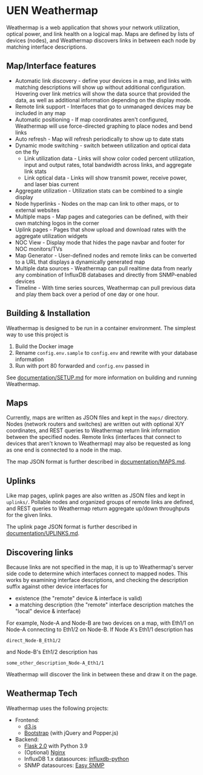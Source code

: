 UEN Weathermap
==============

Weathermap is a web application that shows your network utilization, optical power, and link health on a logical map. Maps are defined by lists of devices (nodes), and Weathermap discovers links in between each node by matching interface descriptions.

Map/Interface features
----------------------
- Automatic link discovery - define your devices in a map, and links with matching descriptions will show up without additional configuration. Hovering over link metrics will show the data source that provided the data, as well as additional information depending on the display mode.
- Remote link support - Interfaces that go to unmanaged devices may be included in any map
- Automatic positioning - If map coordinates aren't configured, Weathermap will use force-directed graphing to place nodes and bend links
- Auto refresh - Map will refresh periodically to show up to date stats
- Dynamic mode switching - switch between utilization and optical data on the fly
  - Link utilization data - Links will show color coded percent utilization, input and output rates, total bandwidth across links, and aggregate link stats
  - Link optical data - Links will show transmit power, receive power, and laser bias current
- Aggregate utilization - Utilization stats can be combined to a single display
- Node hyperlinks - Nodes on the map can link to other maps, or to external websites
- Multiple maps - Map pages and categories can be defined, with their own matching logos in the corner
- Uplink pages - Pages that show upload and download rates with the aggregate utilization widgets
- NOC View - Display mode that hides the page navbar and footer for NOC monitors/TVs
- Map Generator - User-defined nodes and remote links can be converted to a URL that displays a dynamically generated map
- Multiple data sources - Weathermap can pull realtime data from nearly any combination of InfluxDB databases and directly from SNMP-enabled devices
- Timeline - With time series sources, Weathermap can pull previous data and play them back over a period of one day or one hour.

Building & Installation
-----------------------
Weathermap is designed to be run in a container environment. The simplest way to use this project is
1. Build the Docker image
2. Rename `config.env.sample` to `config.env` and rewrite with your database information
3. Run with port 80 forwarded and `config.env` passed in

See [documentation/SETUP.md](documentation/SETUP.md) for more information on building and running Weathermap.

Maps
----
Currently, maps are written as JSON files and kept in the `maps/` directory. Nodes (network routers and switches) are written out with optional X/Y coordinates, and REST queries to Weathermap return link information between the specified nodes. Remote links (interfaces that connect to devices that aren't known to Weathermap) may also be requested as long as one end is connected to a node in the map.

The map JSON format is further described in [documentation/MAPS.md](documentation/MAPS.md).

Uplinks
---
Like map pages, uplink pages are also written as JSON files and kept in `uplinks/`. Pollable nodes and organized groups of remote links are defined, and REST queries to Weathermap return aggregate up/down throughputs for the given links.

The uplink page JSON format is further described in [documentation/UPLINKS.md](documentation/UPLINKS.md).

Discovering links
-----------------
Because links are not specified in the map, it is up to Weathermap's server side code to determine which interfaces connect to mapped nodes. This works by examining interface descriptions, and checking the description suffix against other device interfaces for
- existence (the "remote" device & interface is valid)
- a matching description (the "remote" interface description matches the "local" device & interface)

For example, Node-A and Node-B are two devices on a map, with Eth1/1 on Node-A connecting to Eth1/2 on Node-B. If Node A's Eth1/1 description has
```
direct_Node-B_Eth1/2
```
and Node-B's Eth1/2 description has
```
some_other_description_Node-A_Eth1/1
```
Weathermap will discover the link in between these and draw it on the page.

Weathermap Tech
---------------
Weathermap uses the following projects:
- Frontend:
  - [d3.js](https://d3js.org/)
  - [Bootstrap](https://getbootstrap.com/) (with jQuery and Popper.js)
- Backend:
  - [Flask 2.0](https://flask.palletsprojects.com/en/2.0.x/) with Python 3.9
  - (Optional) [Nginx](http://nginx.org/)
  - InfluxDB 1.x datasources: [influxdb-python](https://github.com/influxdata/influxdb-python)
  - SNMP datasources: [Easy SNMP](https://easysnmp.readthedocs.io/en/latest/)
